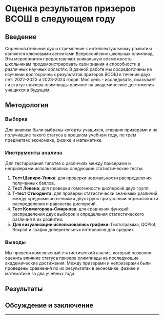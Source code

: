 # Оценка результатов призеров ВСОШ в следующем году

## Введение

Соревновательный дух и стремление к интеллектуальному развитию являются ключевыми аспектами Всероссийских школьных олимпиад. Эти мероприятия предоставляют уникальную возможность школьникам продемонстрировать свои знания и способности в различных научных областях. В данной работе мы сосредоточены на изучении долгосрочных результатов призеров ВСОШ в течение двух лет: 2022-2023 и 2023-2024 годов. Моя цель - исследовать, оказывает ли статус призера олимпиады влияние на академические достижения учащихся в будущем.

## Методология

### Выборка

Для анализа были выбраны когорты учащихся, ставшие призерами и не получившие такого статуса в прошлом учебном году, по трем предметам: экономике, физике и математике.

### Инструменты анализа

Для тестирования гипотез о различиях между призерами и непризерами использовались следующие статистические тесты:

1. **Тест Шапиро-Уилка**: для проверки нормальности распределения полученных баллов.
2. **Тест Левена**: для проверки гомогенности дисперсий двух групп.
3. **T-тест Стьюдента**: для проверки статистически значимых различий между средними значениями двух групп при условии нормальности распределения и равенства дисперсий.
4. **Тест Колмогорова-Смирнова**: для сравнения функций распределения двух выборок и определения статистического различия в их развитии.
5. **Для визуализации использовались графики:** Гистограмма, QQPlot, Boxplot и график доверительных интервалов для средних

### Выводы

Мы провели комплексный статистический анализ, который позволил оценить влияние статуса призера олимпиады на последующие академические достижения. Между призерами и непризерами были проведены сравнения по их результатах в экономике, физике и математике за два учебных года.

## Результаты



## Обсуждение и заключение

---
